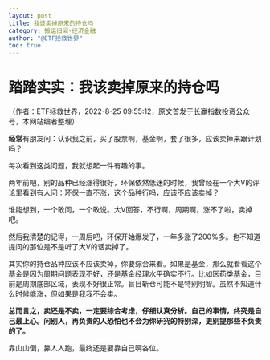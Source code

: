 ```yaml
---
layout: post
title: 我该卖掉原来的持仓吗
category: 搬运旧闻-经济金融
author: "@ETF拯救世界"
toc: true
---
```


# 踏踏实实：我该卖掉原来的持仓吗

（作者：ETF拯救世界，2022-8-25 09:55:12，原文首发于长赢指数投资公众号，本网站编者整理）

**经常**有朋友问：认识我之前，买了股票啊，基金啊，套了很多，应该卖掉来跟计划吗？

每次看到这类问题，我就想起一件有趣的事。

两年前吧，别的品种已经涨得很好，环保依然低迷的时候，我曾经在一个大V的评论里看到有人问：环保一直不涨，这个品种行吗，应该不应该卖掉？

谁能想到，一个敢问，一个敢说。大V回答，不行啊，周期啊，涨不了啦，卖掉吧。

然后我清楚的记得，一周后吧，环保开始爆发了，一年多涨了200%多。也不知道提问的那位是不是听了大V的话卖掉了。

其实你的持仓品种应该不应该卖掉，你要综合来看。如果是基金，那么就看看这个基金是因为周期问题表现不好，还是基金经理水平确实不行。比如医药类基金，目前是周期底部区域，表现不好很正常。盲目斩仓可能不是特别明智。虽然不知道什么时候能涨，但如果是我我不会卖。

**总而言之，卖还是不卖，一定要综合考虑，仔细认真分析。自己的事情，终究是自己最上心。问别人，再负责的人恐怕也不会为你研究的特别深，更别提那些不负责的了。**

靠山山倒，靠人人跑，最终还是要靠自己啊各位。